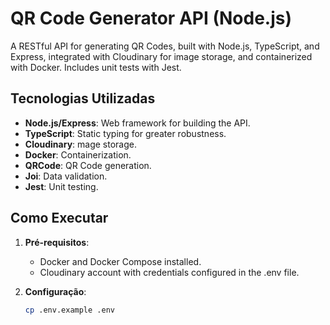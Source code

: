# QR Code Generator API (Node.js)

A RESTful API for generating QR Codes, built with Node.js, TypeScript, and Express, integrated with Cloudinary for image storage, and containerized with Docker. Includes unit tests with Jest.

## Tecnologias Utilizadas

- **Node.js/Express**: Web framework for building the API.
- **TypeScript**: Static typing for greater robustness.
- **Cloudinary**: mage storage.
- **Docker**: Containerization.
- **QRCode**: QR Code generation.
- **Joi**: Data validation.
- **Jest**: Unit testing.

## Como Executar

1. **Pré-requisitos**:

   - Docker and Docker Compose installed.
   - Cloudinary account with credentials configured in the .env file.

2. **Configuração**:
   ```bash
   cp .env.example .env
   ```

